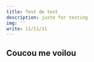 ```yaml
---
title: Test de test
description: juste for testing
img: ''
write: 11/11/11
---
```

   
      
         
## Coucou me voilou
